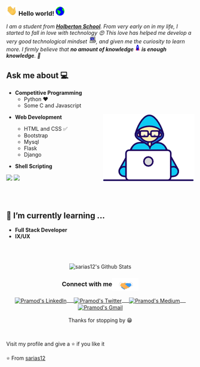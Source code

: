 

<!--
**sarias12/sarias12** is a ✨ _special_ ✨ repository because its `README.md` (this file) appears on your GitHub profile.

Here are some ideas to get you started:

- 🔭 I’m currently working on ...
- 🌱 I’m currently learning ...
- 👯 I’m looking to collaborate on ...
- 🤔 I’m looking for help with ...
- 💬 Ask me about ...
- 📫 How to reach me: ...
- 😄 Pronouns: ...
- ⚡ Fun fact: ...
-->


### <img src="https://github.com/sarias12/sarias12/blob/master/Assets/Hi.gif" width="29px"> Hello world!&nbsp;<img src="https://github.com/sarias12/sarias12/blob/master/Assets/Earth.gif" width="24px">
<em>I am a  student from <a href="https://www.holbertonschool.com/"><b>Holberton School</b></a>. From very early on in my life, I started to fall in love with technology 😍 This love has helped me develop a very good technological mindset <img src="https://github.com/sarias12/sarias12/blob/master/Assets/PC.gif" height="20px"/>, and given me the curiosity to learn more. I firmly believe that **no amount of knowledge <img src="https://github.com/sarias12/sarias12/blob/master/Assets/Rocket.gif" height="18px"> is enough knowledge**. 🧠</em>
 <br/>
## Ask me about :computer: 
- **Competitive Programming**
	- Python ❤️
	- Some C and Javascript

<img align="right" src="https://github.com/sarias12/sarias12/blob/master/Assets/Developer.gif"/>

- **Web Development**
	- HTML and CSS :white_check_mark:
	- Bootstrap
	- Mysql
	- Flask
	- Django

- **Shell Scripting**


<code><a href="https://www.python.org/" target="_blank"><img height="50" src="https://www.vectorlogo.zone/logos/python/python-ar21.svg"></a></code>
<code><a href="https://www.linux.org/" target="_blank"><img height="50" src="https://www.vectorlogo.zone/logos/linux/linux-ar21.svg"></a></code>

<br/><br/>

## 🌱 I’m currently learning ...
- **Full Stack Developer**
- **IX/UX**
<br/>
  <br/>



<p align="center">
<img align="center" src="https://github-readme-stats.vercel.app/api?username=sarias12&&show_icons=true&theme=default" alt="sarias12's Github Stats">
</p>  

<div align="center">
  <h3 align="center">Connect with me<img align="center" src="https://github.com/sarias12/sarias12/blob/master/Assets/Handshake.gif" height="33px" /></h3> 
</div>
<p align="center">
 <a href="https://www.linkedin.com/in/stebenarias/" target="blank">
  <img align="center" alt="Pramod's LinkedIn" width="30px" src="https://www.vectorlogo.zone/logos/linkedin/linkedin-icon.svg" /> &nbsp; &nbsp;
 </a>
 <a href="https://twitter.com/StebenArias" target="blank">
  <img align="center" alt="Pramod's Twitter" width="30px" src="https://www.vectorlogo.zone/logos/twitter/twitter-official.svg" /> &nbsp; &nbsp;
 </a>
 <a href="https://medium.com/@1638" target="blank">
  <img align="center" alt="Pramod's Medium" width="30px" src="https://www.vectorlogo.zone/logos/medium/medium-tile.svg" /> &nbsp; &nbsp;
 </a>
 <a href="mailto:steben.12q@gmail.com" target="blank">
  <img align="center" alt="Pramod's Gmail" width="30px" src="https://www.vectorlogo.zone/logos/gmail/gmail-tile.svg" />
 </a>
  <br/>
  <br/>
  Thanks for stopping by 😁<br/>
</p>
<br/>
<p>
Visit my profile and give a ⭐️ if you like it</p>

⭐️ From [sarias12](https://github.com/sarias12)
